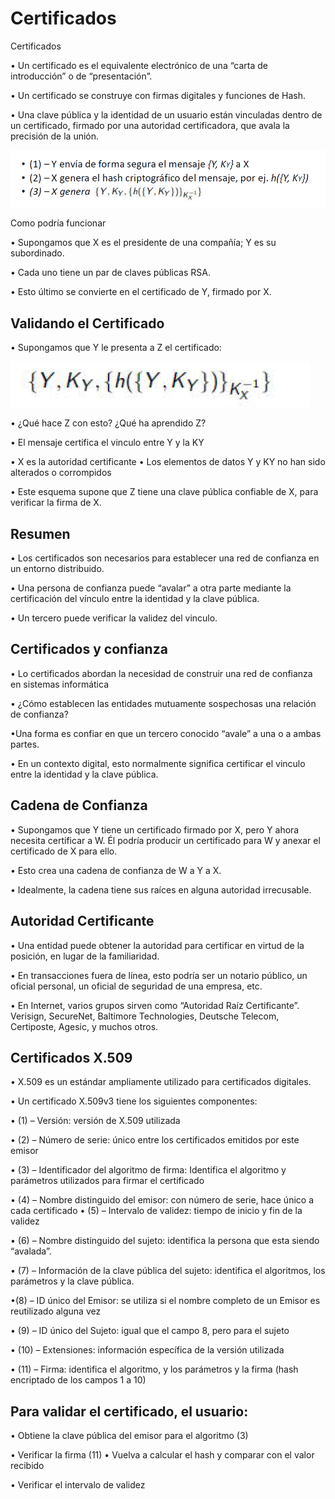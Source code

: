 # Certificados

Certificados 

• Un certificado es el equivalente electrónico de una “carta de introducción” o de “presentación”. 

• Un certificado se construye con firmas digitales y funciones de Hash.

 • Una clave pública y la identidad de un usuario están vinculadas dentro de un certificado, firmado por una autoridad certificadora, que avala la precisión de la unión.

![](../../.gitbook/assets/imagen%20%2821%29.png)

Como podría funcionar

 • Supongamos que X es el presidente de una compañía; Y es su subordinado.

 • Cada uno tiene un par de claves públicas RSA. 

• Esto último se convierte en el certificado de Y, firmado por X.



## Validando el Certificado

 • Supongamos que Y le presenta a Z el certificado: 

![](../../.gitbook/assets/imagen%20%2839%29.png)

• ¿Qué hace Z con esto? ¿Qué ha aprendido Z?

 • El mensaje certifica el vinculo entre Y y la KY

 • X es la autoridad certificante • Los elementos de datos Y y KY no han sido alterados o corrompidos

 • Este esquema supone que Z tiene una clave pública confiable de X, para verificar la firma de X.

## Resumen

• Los certificados son necesarios para establecer una red de confianza en un entorno distribuido. 

• Una persona de confianza puede “avalar” a otra parte mediante la certificación del vínculo entre la identidad y la clave pública.

• Un tercero puede verificar la validez del vinculo.



## Certificados y confianza 

• Lo certificados abordan la necesidad de construir una red de confianza en sistemas informática

• ¿Cómo establecen las entidades mutuamente sospechosas una relación de confianza?

•Una forma es confiar en que un tercero conocido “avale” a una o a ambas partes.

• En un contexto digital, esto normalmente significa certificar el vinculo entre la identidad y la clave pública.



## Cadena de Confianza 

• Supongamos que Y tiene un certificado firmado por X, pero Y ahora necesita certificar a W. Él podría producir un certificado para W y anexar el certificado de X para ello.

• Esto crea una cadena de confianza de W a Y a X. 

• Idealmente, la cadena tiene sus raíces en alguna autoridad irrecusable.

## Autoridad Certificante 

• Una entidad puede obtener la autoridad para certificar en virtud de la posición, en lugar de la familiaridad.

• En transacciones fuera de línea, esto podría ser un notario público, un oficial personal, un oficial de seguridad de una empresa, etc. 

• En Internet, varios grupos sirven como “Autoridad Raíz Certificante”. Verisign, SecureNet, Baltimore Technologies, Deutsche Telecom, Certiposte, Agesic, y muchos otros.



## Certificados X.509

 • X.509 es un estándar ampliamente utilizado para certificados digitales. 

• Un certificado X.509v3 tiene los siguientes componentes: 

• \(1\) – Versión: versión de X.509 utilizada

 • \(2\) – Número de serie: único entre los certificados emitidos por este emisor 

• \(3\) – Identificador del algoritmo de firma: Identifica el algoritmo y parámetros utilizados para firmar el certificado 

• \(4\) – Nombre distinguido del emisor: con número de serie, hace único a cada certificado • \(5\) – Intervalo de validez: tiempo de inicio y fin de la validez

 • \(6\) – Nombre distinguido del sujeto: identifica la persona que esta siendo “avalada”.

 • \(7\) – Información de la clave pública del sujeto: identifica el algoritmos, los parámetros y la clave pública.



•\(8\) – ID único del Emisor: se utiliza si el nombre completo de un Emisor es reutilizado alguna vez 

• \(9\) – ID único del Sujeto: igual que el campo 8, pero para el sujeto

 • \(10\) – Extensiones: información específica de la versión utilizada

 • \(11\) – Firma: identifica el algoritmo, y los parámetros y la firma \(hash encriptado de los campos 1 a 10\) 

## Para validar el certificado, el usuario:

 • Obtiene la clave pública del emisor para el algoritmo \(3\)

 • Verificar la firma \(11\) • Vuelva a calcular el hash y comparar con el valor recibido

 • Verificar el intervalo de validez

